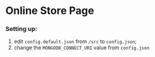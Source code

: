 # Online Store Page

<h3>Setting up:</h3>

1. edit `config.default.json` from `/src` to `config.json`;
2. change the `MONGODB_CONNECT_URI` value from `config.json`